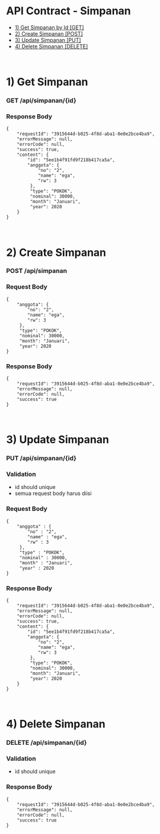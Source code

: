 # API Contract - Simpanan
- [1) Get Simpanan by Id [GET]](#getById)
- [2) Create Simpanan [POST]](#create)
- [3) Update Simpanan [PUT]](#udpate)
- [4) Delete Simpanan [DELETE]](#delete)

<br>

# 1) Get Simpanan<a name="getById"></a>
### GET /api/simpanan/{id}

### Response Body

	{
		"requestId": "3915644d-b025-4f8d-aba1-0e0e2bce4ba9",
		"errorMessage": null,
		"errorCode": null,
		"success": true,
		"content": {
		    "id": "5ee1b4f91fd9f218b417ca5a",
		    "anggota": {
		        "no": "2",
		        "name": "ega",
		        "rw": 3
		     },
		     "type": "POKOK",
		     "nominal": 30000,
		     "month": "Januari",
		     "year": 2020
		}
	}

<br>

# 2) Create Simpanan<a name="create"></a>
### POST /api/simpanan

### Request Body

	{
		"anggota": {
		    "no": "2",
		    "name": "ega",
		    "rw": 3
		 },
		 "type": "POKOK",
		 "nominal": 30000,
		 "month": "Januari",
		 "year": 2020
	}

### Response Body

	{
		"requestId": "3915644d-b025-4f8d-aba1-0e0e2bce4ba9",
		"errorMessage": null,
		"errorCode": null,
		"success": true
	}

<br>

# 3) Update Simpanan<a name="update"></a>
### PUT /api/simpanan/{id}

### Validation
- id should unique
- semua request body harus diisi

### Request Body

	{
		"anggota" : {
		    "no" : "2",
		    "name" : "ega",
		    "rw" : 3
		 },
		 "type" : "POKOK",
		 "nominal" : 30000,
		 "month" : "Januari",
		 "year" : 2020
	}

### Response Body

	{
        "requestId": "3915644d-b025-4f8d-aba1-0e0e2bce4ba9",
        "errorMessage": null,
        "errorCode": null,
        "success": true,
        "content": {
            "id": "5ee1b4f91fd9f218b417ca5a",
            "anggota": {
                "no": "2",
                "name": "ega",
                "rw": 3
             },
             "type": "POKOK",
             "nominal": 30000,
             "month": "Januari",
             "year": 2020
        }
    }

<br>

# 4) Delete Simpanan<a name="delete"></a>
### DELETE /api/simpanan/{id}

### Validation
- id should unique

### Response Body

	{
		"requestId": "3915644d-b025-4f8d-aba1-0e0e2bce4ba9",
		"errorMessage": null,
		"errorCode": null,
		"success": true
	}

<br>